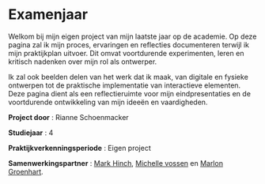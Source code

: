 # Examenjaar

Welkom bij mijn eigen project van mijn laatste jaar op de academie. Op deze pagina zal ik mijn proces, ervaringen en reflecties documenteren terwijl ik mijn praktijkplan uitvoer. Dit omvat voortdurende experimenten, leren en kritisch nadenken over mijn rol als ontwerper.

Ik zal ook beelden delen van het werk dat ik maak, van digitale en fysieke ontwerpen tot de praktische implementatie van interactieve elementen. Deze pagina dient als een reflectieruimte voor mijn eindpresentaties en de voortdurende ontwikkeling van mijn ideeën en vaardigheden.

**Project door**                : Rianne Schoenmacker

**Studiejaar**                  : 4 

**Praktijkverkenningsperiode**  : Eigen project

**Samenwerkingspartner**        : [Mark Hinch](https://www.markhinch.com/), [Michelle vossen](https://michellevossen.com/workshops/) en [Marlon Groenhart](http://www.marlongroenhart.com/).